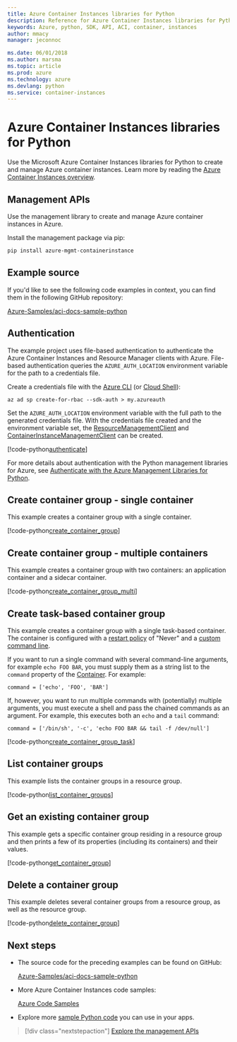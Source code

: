 ```yaml
---
title: Azure Container Instances libraries for Python
description: Reference for Azure Container Instances libraries for Python
keywords: Azure, python, SDK, API, ACI, container, instances
author: mmacy
manager: jeconnoc

ms.date: 06/01/2018
ms.author: marsma
ms.topic: article
ms.prod: azure
ms.technology: azure
ms.devlang: python
ms.service: container-instances
---
```


# Azure Container Instances libraries for Python

Use the Microsoft Azure Container Instances libraries for Python to create and manage Azure container instances. Learn more by reading the [Azure Container Instances overview](/azure/container-instances/container-instances-overview).

## Management APIs

Use the management library to create and manage Azure container instances in Azure.

Install the management package via pip:

```bash
pip install azure-mgmt-containerinstance
```

## Example source

If you'd like to see the following code examples in context, you can find them in the following GitHub repository:

[Azure-Samples/aci-docs-sample-python](https://github.com/Azure-Samples/aci-docs-sample-python)

## Authentication

The example project uses file-based authentication to authenticate the Azure Container Instances and Resource Manager clients with Azure. File-based authentication queries the `AZURE_AUTH_LOCATION` environment variable for the path to a credentials file.

Create a credentials file with the [Azure CLI](/cli/azure) (or [Cloud Shell](https://shell.azure.com/)):

   `az ad sp create-for-rbac --sdk-auth > my.azureauth`

Set the `AZURE_AUTH_LOCATION` environment variable with the full path to the generated credentials file. With the credentials file created and the environment variable set, the [ResourceManagementClient][ResourceManagementClient] and [ContainerInstanceManagementClient][ContainerInstanceManagementClient] can be created.

<!-- SOURCE REPO: https://github.com/Azure-Samples/aci-docs-sample-python -->
[!code-python[authenticate](~/aci-docs-sample-python/src/aci_docs_sample.py#L44-L55 "Authenticate ACI and Resource Manager clients")]

For more details about authentication with the Python management libraries for Azure, see [Authenticate with the Azure Management Libraries for Python](/python/azure/python-sdk-azure-authenticate).

## Create container group - single container

This example creates a container group with a single container.

<!-- SOURCE REPO: https://github.com/Azure-Samples/aci-docs-sample-python -->
[!code-python[create_container_group](~/aci-docs-sample-python/src/aci_docs_sample.py#L77-L111 "Create single-container group")]

## Create container group - multiple containers

This example creates a container group with two containers: an application container and a sidecar container.

<!-- SOURCE REPO: https://github.com/Azure-Samples/aci-docs-sample-python -->
[!code-python[create_container_group_multi](~/aci-docs-sample-python/src/aci_docs_sample.py#L113-L153 "Create multi-container group")]

## Create task-based container group

This example creates a container group with a single task-based container. The container is configured with a [restart policy](/azure/container-instances/container-instances-restart-policy) of "Never" and a [custom command line](/azure/container-instances/container-instances-restart-policy#command-line-override).

If you want to run a single command with several command-line arguments, for example `echo FOO BAR`, you must supply them as a string list to the `command` property of the [Container][Container]. For example:

`command = ['echo', 'FOO', 'BAR']`

If, however, you want to run multiple commands with (potentially) multiple arguments, you must execute a shell and pass the chained commands as an argument. For example, this executes both an `echo` and a `tail` command:

`command = ['/bin/sh', '-c', 'echo FOO BAR && tail -f /dev/null']`

<!-- SOURCE REPO: https://github.com/Azure-Samples/aci-docs-sample-python -->
[!code-python[create_container_group_task](~/aci-docs-sample-python/src/aci_docs_sample.py#L155-L215 "Run a task-based container")]

## List container groups

This example lists the container groups in a resource group.

<!-- SOURCE REPO: https://github.com/Azure-Samples/aci-docs-sample-python -->
[!code-python[list_container_groups](~/aci-docs-sample-python/src/aci_docs_sample.py#L217-L229 "List container groups")]

## Get an existing container group

This example gets a specific container group residing in a resource group and then prints a few of its properties (including its containers) and their values.

<!-- SOURCE REPO: https://github.com/Azure-Samples/aci-docs-sample-python -->
[!code-python[get_container_group](~/aci-docs-sample-python/src/aci_docs_sample.py#L231-L253 "Get container group")]

## Delete a container group

This example deletes several container groups from a resource group, as well as the resource group.

<!-- SOURCE REPO: https://github.com/Azure-Samples/aci-docs-sample-python -->
[!code-python[delete_container_group](~/aci-docs-sample-python/src/aci_docs_sample.py#L70-L75 "Delete container groups and resource group")]

## Next steps

* The source code for the preceding examples can be found on GitHub:

  [Azure-Samples/aci-docs-sample-python][aci-docs-sample-python]

* More Azure Container Instances code samples:

  [Azure Code Samples][samples]

* Explore more [sample Python code](https://azure.microsoft.com/resources/samples/?platform=python) you can use in your apps.

> [!div class="nextstepaction"]
> [Explore the management APIs](/python/api/overview/azure/containerinstance/management)

[samples]: https://azure.microsoft.com/resources/samples/?sort=0&term=ACI
[aci-docs-sample-python]: https://github.com/Azure-Samples/aci-docs-sample-python

<!-- TYPES -->
[ResourceManagementClient]: /python/api/azure.mgmt.resource.resources.resourcemanagementclient
[ContainerInstanceManagementClient]: /python/api/azure.mgmt.containerinstance.containerinstancemanagementclient
[Container]: /python/api/azure.mgmt.containerinstance.models.container